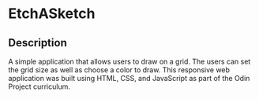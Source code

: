 # EtchASketch

## Description

A simple application that allows users to draw on a grid. The users can set the grid size as well as choose a color to draw. This responsive web application was built using HTML, CSS, and JavaScript as part of the Odin Project curriculum.


